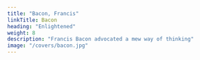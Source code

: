 ```yaml
---
title: "Bacon, Francis"
linkTitle: Bacon
heading: "Enlightened"
weight: 8
description: "Francis Bacon advocated a mew way of thinking"
image: "/covers/bacon.jpg"
---
```

